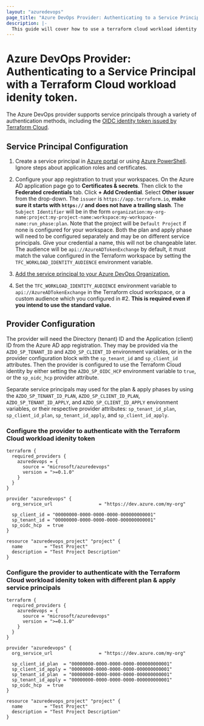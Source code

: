 ```yaml
---
layout: "azuredevops"
page_title: "Azure DevOps Provider: Authenticating to a Service Principal with a Terraform Cloud Workload Identity Token"
description: |-
  This guide will cover how to use a terraform cloud workload identity to authenticate to a service principal for use with Azure DevOps.
---
```


# Azure DevOps Provider: Authenticating to a Service Principal with a Terraform Cloud workload idenity token.

The Azure DevOps provider supports service principals through a variety of authentication methods, including the [OIDC identity token issued by Terraform Cloud](https://developer.hashicorp.com/terraform/cloud-docs/workspaces/dynamic-provider-credentials).

## Service Principal Configuration

1. Create a service principal in [Azure portal](https://learn.microsoft.com/en-us/azure/active-directory/develop/howto-create-service-principal-portal) or
using [Azure PowerShell](https://learn.microsoft.com/en-us/azure/active-directory/develop/howto-authenticate-service-principal-powershell). Ignore steps about application roles and certificates.

2. Configure your app registration to trust your workspaces. On the Azure AD application page go to **Certificates & secrets**. Then click to the **Federated credentials** tab. Click **+ Add Credential**. Select **Other issuer** from the drop-down. The `issuer` is `https://app.terraform.io`, **make sure it starts with `https://` and does not have a trailing slash**. The `Subject Identifier` will be in the form `organization:my-org-name:project:my-project-name:workspace:my-workspace-name:run_phase:plan`. Note that the project will be `Default Project` if none is configured for your workspace. Both the plan and apply phase will need to be configured separately and may be on different service principals. Give your credential a name, this will not be changeable later. The audience will be `api://AzureADTokenExchange` by default, it must match the value configured in the Terraform workspace by setting the `TFC_WORKLOAD_IDENTITY_AUDIENCE` environment variable.

3. [Add the service principal to your Azure DevOps Organization.](https://learn.microsoft.com/en-us/azure/devops/integrate/get-started/authentication/service-principal-managed-identity?view=azure-devops#2-add-and-manage-service-principal-in-an-azure-devops-organization)

4. Set the `TFC_WORKLOAD_IDENTITY_AUDIENCE` environment variable to `api://AzureADTokenExchange` in the Terraform cloud workspace, or a custom audience which you configured in #2. **This is required even if you intend to use the standard value.**

## Provider Configuration

The provider will need the Directory (tenant) ID and the Application (client) ID from the Azure AD app registration. They may be provided via the `AZDO_SP_TENANT_ID` and `AZDO_SP_CLIENT_ID` environment variables, or in the provider configuration block with the `sp_tenant_id` and `sp_client_id` attributes. Then the provider is configured to use the Terraform Cloud identity by either setting the `AZDO_SP_OIDC_HCP` environment variable to `true`, or the `sp_oidc_hcp` provider attribute.

Separate service principals may used for the plan & apply phases by using the `AZDO_SP_TENANT_ID_PLAN`, `AZDO_SP_CLIENT_ID_PLAN`, `AZDO_SP_TENANT_ID_APPLY`, and `AZDO_SP_CLIENT_ID_APPLY` environment variables, or their respective provider attributes: `sp_tenant_id_plan`, `sp_client_id_plan`, `sp_tenant_id_apply`, and `sp_client_id_apply`.

### Configure the provider to authenticate with the Terraform Cloud workload idenity token

```hcl
terraform {
  required_providers {
    azuredevops = {
      source = "microsoft/azuredevops"
      version = ">=0.1.0"
    }
  }
}

provider "azuredevops" {
  org_service_url                 = "https://dev.azure.com/my-org"

  sp_client_id = "00000000-0000-0000-0000-000000000001"
  sp_tenant_id = "00000000-0000-0000-0000-000000000001"
  sp_oidc_hcp  = true
}

resource "azuredevops_project" "project" {
  name        = "Test Project"
  description = "Test Project Description"
}
```

### Configure the provider to authenticate with the Terraform Cloud workload idenity token with different plan & apply service principals

```hcl
terraform {
  required_providers {
    azuredevops = {
      source = "microsoft/azuredevops"
      version = ">=0.1.0"
    }
  }
}

provider "azuredevops" {
  org_service_url                 = "https://dev.azure.com/my-org"

  sp_client_id_plan  = "00000000-0000-0000-0000-000000000001"
  sp_client_id_apply = "00000000-0000-0000-0000-000000000001"
  sp_tenant_id_plan  = "00000000-0000-0000-0000-000000000001"
  sp_tenant_id_apply = "00000000-0000-0000-0000-000000000001"
  sp_oidc_hcp  = true
}

resource "azuredevops_project" "project" {
  name        = "Test Project"
  description = "Test Project Description"
}
```
